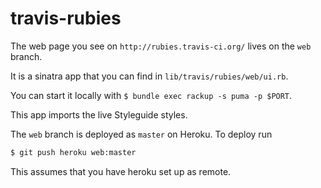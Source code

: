 # travis-rubies

The web page you see on `http://rubies.travis-ci.org/` lives on the `web` branch.

It is a sinatra app that you can find in `lib/travis/rubies/web/ui.rb`.

You can start it locally with `$ bundle exec rackup -s puma -p $PORT`.

This app imports the live Styleguide styles.

The `web` branch is deployed as `master` on Heroku. To deploy run

```bash
$ git push heroku web:master
```

This assumes that you have heroku set up as remote.
